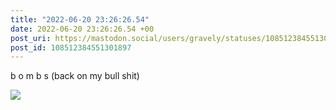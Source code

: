```yaml
---
title: "2022-06-20 23:26:26.54"
date: 2022-06-20 23:26:26.54 +00
post_uri: https://mastodon.social/users/gravely/statuses/108512384551301897
post_id: 108512384551301897
---
```

b o m b s (back on my bull shit)


![](/images/108512384505105472.jpg)

